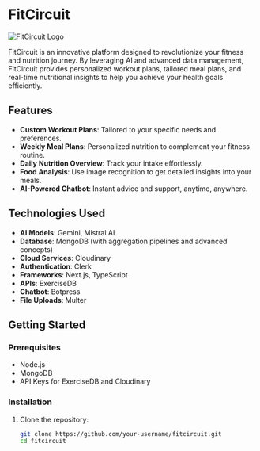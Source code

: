 # FitCircuit

![FitCircuit Logo](https://asset.cloudinary.com/dwt633pc6/888f5323fb1515ffee72d45d8436531f)

FitCircuit is an innovative platform designed to revolutionize your fitness and nutrition journey. By leveraging AI and advanced data management, FitCircuit provides personalized workout plans, tailored meal plans, and real-time nutritional insights to help you achieve your health goals efficiently.

## Features

- **Custom Workout Plans**: Tailored to your specific needs and preferences.
- **Weekly Meal Plans**: Personalized nutrition to complement your fitness routine.
- **Daily Nutrition Overview**: Track your intake effortlessly.
- **Food Analysis**: Use image recognition to get detailed insights into your meals.
- **AI-Powered Chatbot**: Instant advice and support, anytime, anywhere.

## Technologies Used

- **AI Models**: Gemini, Mistral AI
- **Database**: MongoDB (with aggregation pipelines and advanced concepts)
- **Cloud Services**: Cloudinary
- **Authentication**: Clerk
- **Frameworks**: Next.js, TypeScript
- **APIs**: ExerciseDB
- **Chatbot**: Botpress
- **File Uploads**: Multer

## Getting Started

### Prerequisites

- Node.js
- MongoDB
- API Keys for ExerciseDB and Cloudinary

### Installation

1. Clone the repository:
   ```bash
   git clone https://github.com/your-username/fitcircuit.git
   cd fitcircuit
